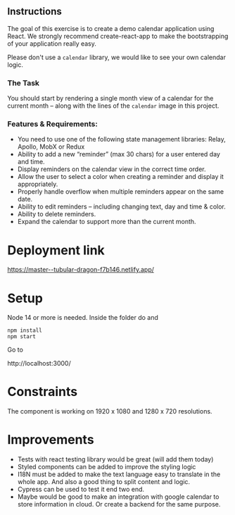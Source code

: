 ## Instructions

The goal of this exercise is to create a demo calendar application using React. We strongly recommend create-react-app to make the bootstrapping of your application really easy.

Please don't use a `calendar` library, we would like to see your own calendar logic.

### The Task

You should start by rendering a single month view of a calendar for the current month – along with the lines of the `calendar` image in this project.

### Features & Requirements:

- You need to use one of the following state management libraries: Relay, Apollo, MobX or Redux
- Ability to add a new “reminder” (max 30 chars) for a user entered day and time.
- Display reminders on the calendar view in the correct time order.
- Allow the user to select a color when creating a reminder and display it appropriately.
- Properly handle overflow when multiple reminders appear on the same date.
- Ability to edit reminders – including changing text, day and time & color.
- Ability to delete reminders.
- Expand the calendar to support more than the current month.

# Deployment link

https://master--tubular-dragon-f7b146.netlify.app/

# Setup

Node 14 or more is needed.
Inside the folder do and

```
npm install
npm start
```

Go to

http://localhost:3000/

# Constraints

The component is working on 1920 x 1080 and 1280 x 720 resolutions.

# Improvements

- Tests with react testing library would be great (will add them today)
- Styled components can be added to improve the styling logic
- I18N must be added to make the text language easy to translate in the whole app. And also a good thing to split content and logic.
- Cypress can be used to test it end two end.
- Maybe would be good to make an integration with google calendar to store information in cloud. Or create a backend for the same purpose.
